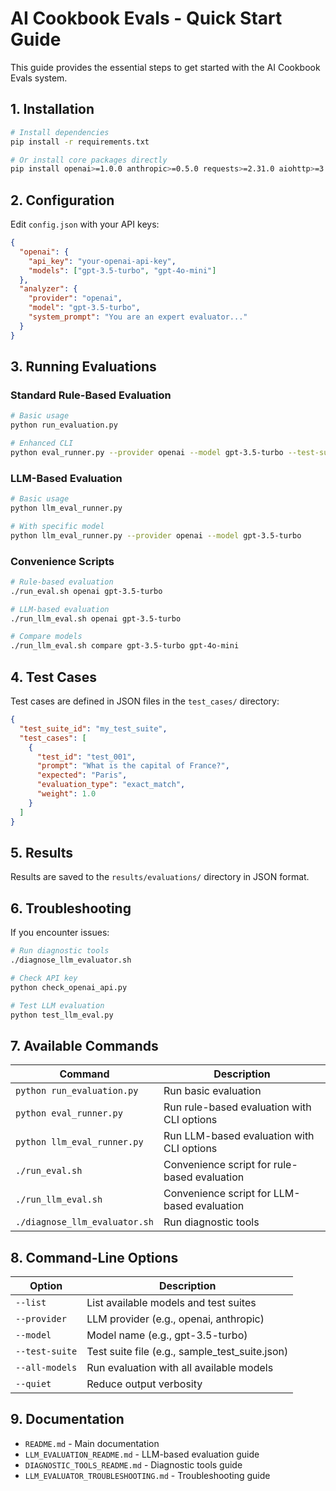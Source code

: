 # AI Cookbook Evals - Quick Start Guide

This guide provides the essential steps to get started with the AI Cookbook Evals system.

## 1. Installation

```bash
# Install dependencies
pip install -r requirements.txt

# Or install core packages directly
pip install openai>=1.0.0 anthropic>=0.5.0 requests>=2.31.0 aiohttp>=3.9.0
```

## 2. Configuration

Edit `config.json` with your API keys:

```json
{
  "openai": {
    "api_key": "your-openai-api-key",
    "models": ["gpt-3.5-turbo", "gpt-4o-mini"]
  },
  "analyzer": {
    "provider": "openai",
    "model": "gpt-3.5-turbo",
    "system_prompt": "You are an expert evaluator..."
  }
}
```

## 3. Running Evaluations

### Standard Rule-Based Evaluation

```bash
# Basic usage
python run_evaluation.py

# Enhanced CLI
python eval_runner.py --provider openai --model gpt-3.5-turbo --test-suite sample_test_suite.json
```

### LLM-Based Evaluation

```bash
# Basic usage
python llm_eval_runner.py

# With specific model
python llm_eval_runner.py --provider openai --model gpt-3.5-turbo
```

### Convenience Scripts

```bash
# Rule-based evaluation
./run_eval.sh openai gpt-3.5-turbo

# LLM-based evaluation
./run_llm_eval.sh openai gpt-3.5-turbo

# Compare models
./run_llm_eval.sh compare gpt-3.5-turbo gpt-4o-mini
```

## 4. Test Cases

Test cases are defined in JSON files in the `test_cases/` directory:

```json
{
  "test_suite_id": "my_test_suite",
  "test_cases": [
    {
      "test_id": "test_001",
      "prompt": "What is the capital of France?",
      "expected": "Paris",
      "evaluation_type": "exact_match",
      "weight": 1.0
    }
  ]
}
```

## 5. Results

Results are saved to the `results/evaluations/` directory in JSON format.

## 6. Troubleshooting

If you encounter issues:

```bash
# Run diagnostic tools
./diagnose_llm_evaluator.sh

# Check API key
python check_openai_api.py

# Test LLM evaluation
python test_llm_eval.py
```

## 7. Available Commands

| Command | Description |
|---------|-------------|
| `python run_evaluation.py` | Run basic evaluation |
| `python eval_runner.py` | Run rule-based evaluation with CLI options |
| `python llm_eval_runner.py` | Run LLM-based evaluation with CLI options |
| `./run_eval.sh` | Convenience script for rule-based evaluation |
| `./run_llm_eval.sh` | Convenience script for LLM-based evaluation |
| `./diagnose_llm_evaluator.sh` | Run diagnostic tools |

## 8. Command-Line Options

| Option | Description |
|--------|-------------|
| `--list` | List available models and test suites |
| `--provider` | LLM provider (e.g., openai, anthropic) |
| `--model` | Model name (e.g., gpt-3.5-turbo) |
| `--test-suite` | Test suite file (e.g., sample_test_suite.json) |
| `--all-models` | Run evaluation with all available models |
| `--quiet` | Reduce output verbosity |

## 9. Documentation

- `README.md` - Main documentation
- `LLM_EVALUATION_README.md` - LLM-based evaluation guide
- `DIAGNOSTIC_TOOLS_README.md` - Diagnostic tools guide
- `LLM_EVALUATOR_TROUBLESHOOTING.md` - Troubleshooting guide